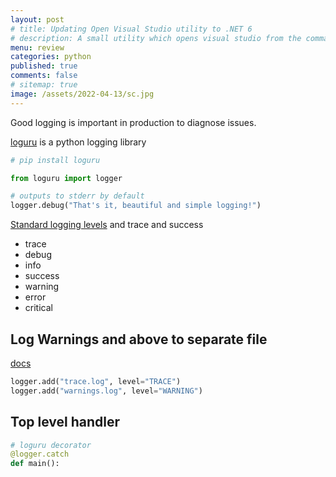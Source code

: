 ```yaml
---
layout: post
# title: Updating Open Visual Studio utility to .NET 6 
# description: A small utility which opens visual studio from the command shell looking for a `.sln` file in the current directory. Updating to .NET6
menu: review
categories: python
published: true 
comments: false     
# sitemap: true
image: /assets/2022-04-13/sc.jpg
---
```

<!-- [![alt text](/assets/2022-03-09/vsc.jpg "desktop"){:width="500px"}](/assets/2022-03-09/vsc.jpg) -->
<!-- [![alt text](/assets/2022-03-10/down.jpg "desktop")](/assets/2022-03-10/down.jpg) -->

Good logging is important in production to diagnose issues.

[loguru](https://github.com/Delgan/loguru) is a python logging library

```py
# pip install loguru

from loguru import logger

# outputs to stderr by default
logger.debug("That's it, beautiful and simple logging!")
```

[Standard logging levels]() and trace and success

- trace
- debug
- info
- success
- warning
- error
- critical

## Log Warnings and above to separate file

[docs](https://loguru.readthedocs.io/en/stable/overview.html#easier-file-logging-with-rotation-retention-compression)

```py
logger.add("trace.log", level="TRACE")
logger.add("warnings.log", level="WARNING")

```

## Top level handler

```py
# loguru decorator
@logger.catch
def main():
 
```


